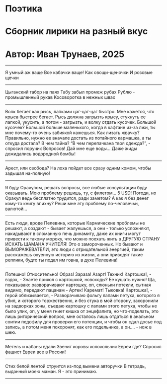 # Поэтика
# Сборник лирики на разный вкус
# Автор: Иван Трунаев, 2025

***

Я умный аж ваще
Все кабачки ваще!
Как овощи-щеночки
И розовые щечки


***

Цыганский табор на паях
Табу забыл промеж рубах
Рублю - промышленный рукав
Косоворотка в нежных швах

****

Волк бегает как рысь, лапками цаг-цаг-цаг быстро.
Мне кажется, что крыса быстрее бегает.
Рысь должна загрызть крысу, стукнуть ее лапкой, укусить, а потом - загрызть, и волку отдать кусочек.
Большой кусочек?
Большой больше маленького, когда в кафтане из-за лжи, ты мне почему-то очень забиякой кажешься.
Как лизать жвачку?
Правильно, нужно ее вначале достать из потайного кармашка, а ты откуда достала?
В чем тайна?
“В чем перепачкана твоя одежда?”, - спросил поручик Вопросов!
Дай мне еще воды…
Даже жиды дожидались водородной бомбы!


***

Арест, или свобода?
На лоха пойдет все сразу одним комом, чтобы задышал на-полную!

***

Я буду Оракулом, решать вопросы, все любые консультации буду оказывать.
Мою проблему решишь, ту, с филетом…
5 USD!
Погоди, но Оракул ведь бесплатно трудится, ради заметом?
А как я без денег кому-то книгу впихну? Реши мне эту проблему по-человечьи, валютой…

***

Есть люди, вроде Пелевина, которые Кармические проблемы не решают, а создают - бывает жалуешься, а они - только усложняют, накидывают в сломанную печь динамиту, даже их книги могут привести к такому мороку, что можно поехать жить в ДРУГУЮ СТРАНУ ИСКАТЬ ШАМАНА УЧИТЕЛЯ! Это о замороченных. Но бывают и ВЫМОРАЖЕВАТЕЛИ, это люди с отрицательной энергией, таким расскажешь охуенную историю из жизни, а они приводят такие реплики, будто ты подал им говна, в духе Пелевина!

***

Потешно!
Относительно!
Образ!
Зараза!
Азарт!
Техник!
Картошка!, - вздох, - Знаете прикол с картошкой, новоходы? Ее кушать нужно! Ща, показываю: разворачивают картошку, оп, слюньки потекли, сытная видимо, передают пацанам - Артек!
Каремат!
Тыковка!
Картошка!, - герой облизывается, - Разворачиваю фольгу лапами петуха, которого я убил, и которого торжественно, и без стука в мой сторону, захоронили на задворках зоны, съедаю картошку с лапами этого петуха, чтобы не было улик, оп, у меня гниет кишка от энцефалита, но что-поделать, это лишь риторический вопрос, мне осталось лишь отдаться в анальном соитии педофилу для проверки его потенции, и чтобы он сдал досье под запись, а потом меня похоронят, как его подельника, а он…. - нож в шею.

***

Метель и кабаны вдали
Звенит коровы колокольчик
Евреи где? 
Спросил фашист
Евреи все в России!

***

Стих белой лентой
струится из-под вымени авторучки
В тетрадь, выданный моею маман.
Я - это принимаю.

***


